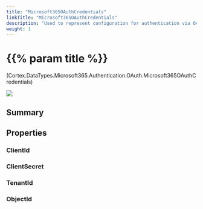 ```yaml
---
title: "Microsoft365OAuthCredentials"
linkTitle: "Microsoft365OAuthCredentials"
description: "Used to represent configuration for authentication via OAuth when establishing a connection with a mail server hosted by Outlook."
weight: 1
---
```


# {{% param title %}}

<p class="namespace">(Cortex.DataTypes.Microsoft365.Authentication.OAuth.Microsoft365OAuthCredentials)</p>

<img src="/images/work-in-progress.jpg">

## Summary

## Properties

### ClientId

### ClientSecret

### TenantId

### ObjectId
